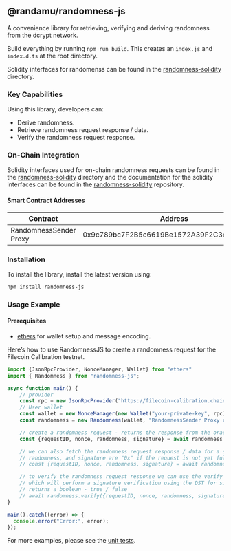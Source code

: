 ## @randamu/randomness-js

A convenience library for retrieving, verifying and deriving randomness from the dcrypt network.

Build everything by running `npm run build`. This creates an `index.js` and `index.d.ts` at the root directory.

Solidity interfaces for randomenss can be found in the [randomness-solidity](./randomness-solidity) directory.

### Key Capabilities

Using this library, developers can:

* Derive randomness.
* Retrieve randomness request response / data.
* Verify the randomness request response.


### On-Chain Integration

Solidity interfaces used for on-chain randomness requests can be found in the [randomness-solidity](./randomness-solidity) directory and the documentation for the solidity interfaces can be found in the [randomness-solidity](github.com/randa-mu/randomness-solidity.git) repository.

#### Smart Contract Addresses

| Contract        | Address | Network          |
|-----------------|---------|------------------|
| RandomnessSender Proxy | 0x9c789bc7F2B5c6619Be1572A39F2C3d6f33001dC   | Filecoin Calibnet |


### Installation

To install the library, install the latest version using:

```sh
npm install randomness-js
```

### Usage Example

#### Prerequisites

* [ethers](https://www.npmjs.com/package/ethers) for wallet setup and message encoding.

Here’s how to use RandomnessJS to create a randomness request for the Filecoin Calibration testnet.

```js
import {JsonRpcProvider, NonceManager, Wallet} from "ethers"
import { Randomness } from "randomness-js";

async function main() {
    // provider
    const rpc = new JsonRpcProvider("https://filecoin-calibration.chainup.net/rpc/v1")
    // User wallet
    const wallet = new NonceManager(new Wallet("your-private-key", rpc))
    const randomness = new Randomness(wallet, "RandomnessSender Proxy contract address from above table")

    // create a randomness request - returns the response from the oracle
    const {requestID, nonce, randomness, signature} = await randomness.requestRandomness();

    // we can also fetch the randomness request response / data for a specific request id
    // randomness, and signature are "0x" if the request is not yet fulfilled by the randomness oracle
    // const {requestID, nonce, randomness, signature} = await randomness.fetchRandomnessRequest(<requestID input here>);

    // to verify the randomness request response we can use the verify function
    // which will perform a signature verification using the DST for signature generation and the unique request nonce
    // returns a boolean - true / false
    // await randomness.verify({requestID, nonce, randomness, signature})
}

main().catch((error) => {
  console.error("Error:", error);
});
```

For more examples, please see the [unit tests](./test/randomness.test.ts).